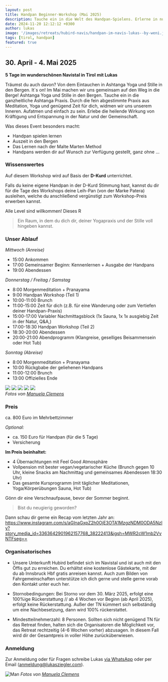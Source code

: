 ```yaml
---
layout: post
title: Handpan Beginner-Workshop (Mai 2025)
description: Tauche ein in die Welt des Handpan-Spielens. Erlerne in nur wenigen Tagen wie du mit der Handpan in deinen musikalischen Flow-State findest und wie du dich spielerisch leicht damit ausdrücken kannst. Und all das in traumhafter Kulisse in den Tiroler Bergen. Gönn dir eine Auszeit von deinem Alltag, erlerne ein neues Instrument und komm zu neuen Kräften.
date: 2024-11-20 12:12:12 +0300
author: lukas
image: '/images/retreats/hubird-navis/handpan-im-navis-lukas--by-weni.jpg'
tags: [tirol, handpan]
featured: true
---
```


## 30. April - 4. Mai 2025
**5 Tage im wunderschönen Navistal in Tirol**
**mit Lukas**

Träumst du auch davon? Von dem Eintauchen in Ashtanga Yoga und Stille in den Bergen. It´s on! 
Im Mai machen wir uns gemeinsam auf den Weg in die Berge! Ashtanga Yoga und Stille in den Bergen. Tauche ein in die ganzheitliche Ashtanga Praxis. Durch die fein abgestimmte Praxis aus Meditation, Yoga und genügend Zeit für dich, widmen wir uns unserem Inneren.  Aufatmen und einfach zu sein. Erlebe die heilende Wirkung von Kräftigung und Entspannung in der Natur und der Gemeinschaft. 

Was dieses Event besonders macht:
- Handpan spielen lernen
- Auszeit in den Bergen
- Das Lernen nach der Malte Marten Method
- Handpans werden dir auf Wunsch zur Verfügung gestellt, ganz ohne ...

### Wissenswertes

Auf diesem Workshop wird auf Basis der **D-Kurd** unterrichtet.

Falls du keine eigene Handpan in der D-Kurd Stimmung hast, kannst du dir für die Tage des Workshops deine Leih-Pan (von der Marke Patera) ausleihen, welche du anschließend vergünstigt zum Workshop-Preis erwerben kannst.

Alle Level sind willkommen!
Dieses R

> Ein Raum, in dem du dich dir, deiner Yogapraxis und der Stille voll hingeben kannst.


### Unser Ablauf

*Mittwoch (Anreise)*

- 15:00 Ankommen 
- 17:00 Gemeinsamer Beginn: Kennenlernen + Ausgabe der Handpans
- 19:00 Abendessen

*Donnerstag / Freitag / Samstag*

- 8:00 Morgenmeditation + Pranayama 
- 9:00 Handpan Workshop (Teil 1)
- 10:00-11:00 Brunch 
- 11:00-15:00 Zeit für dich (z.B. für eine Wanderung oder zum Vertiefen deiner Handpan-Praxis)
- 15:00-17:00 Variabler Nachmittagsblock (1x Sauna, 1x 1x ausgiebig Zeit in der Natur, Q&A,) 
- 17:00-18:30 Handpan Workshop (Teil 2)
- 18:30-20:00 Abendessen 
- 20:00-21:00 Abendprogramm (Klangreise, geselliges Beisammensein oder Hot Tub)

*Sonntag (Abreise)*

- 8:00 Morgenmeditation + Pranayama
- 10:00 Rückgbabe der geliehenen Handpans
- 11:00-12:00 Brunch 
- 13:00 Offizielles Ende

<div class="gallery-box">
  <div class="gallery">
    <img src="/images/retreats/hubird-navis/hubird-6--manuelaclemens.de.jpg" loading="lazy">
    <img src="/images/retreats/hubird-navis/hubird-1--manuelaclemens.de.jpg" loading="lazy">
    <img src="/images/retreats/hubird-navis/hubird-2--manuelaclemens.de.jpg" loading="lazy">
    <img src="/images/retreats/hubird-navis/hubird-3--manuelaclemens.de.jpg" loading="lazy">
    <img src="/images/retreats/hubird-navis/hubird-5--manuelaclemens.de.jpg" loading="lazy">
  </div>
  <em>Fotos von <a href="https://manuelaclemens.de" target="_blank">Manuela Clemens</a></em>
</div>

### Preis

ca. 800 Euro im Mehrbettzimmer

*Optional:*
- ca. 150 Euro für Handpan (für die 5 Tage)
- Versicherung 


**Im Preis beinhaltet:**

- 4 Übernachtungen mit Feel Good Atmosphäre
- Vollpension mit bester vegan/vegetarischer Küche (Brunch gegen 10 Uhr, kleine Snacks am Nachmittag und gemeinsames Abendessen 18:30 Uhr)
- Das gesamte Kursprogramm (mit täglicher Meditationen, Yoga/Körperübungen Sauna, Hot Tub)

Gönn dir eine Verschnaufpause, bevor der Sommer beginnt.


> Bist du neugierig geworden? 

Dann schau dir gerne ein Recap vom letzten Jahr an: 
https://www.instagram.com/s/aGlnaGxpZ2h0OjE3OTA1MzgzNDM0ODA5NzIy?story_media_id=3363642901962157768_38222413&igsh=MWR2cW1mb2VvNTFseg==


### Organisatorisches

- Unsere Unterkunft Hubird befindet sich im Navistal und ist auch mit den Öffis gut zu erreichen. Du erhältst eine kostenlose Gästekarte, mit der du ab Innsbruck Hbf gratis anreisen kannst. Auch zum Bilden von Fahrgemeinschaften unterstütze ich dich gerne und stelle gerne vorab den Kontakt unter euch her.

- Stornobedingungen: Bei Storno vor dem 30. März 2025, erfolgt eine 100%ige Rückerstattung // ab 4 Wochen vor Beginn (ab April 2025), erfolgt keine Rückerstattung. Außer der TN kümmert sich selbständig um eine Nachbesetzung, dann wird 100% rückerstattet.

- Mindestteilnehmerzahl: 8 Personen.  Sollten sich nicht genügend TN für das Retreat finden, halten sich die Organisatoren die Möglichkeit vor, das Retreat  rechtzeitig (4-6 Wochen vorher) abzusagen. In diesem Fall wird dir der Gesamtpreis in voller Höhe zurücküberwiesen.



### Anmeldung

Zur Anmeldung oder für Fragen schreibe Lukas <a href="https://wa.me/qr/OHNIKZZWK43VC1" target="_blank">via WhatsApp</a> oder per Email (<a href="mailto:anmeldung@lukasziegler.com" target="_blank">anmeldung@lukasziegler.com</a>).


![Man]({{site.baseurl}}/images/retreats/hubird-navis/hubird-4--manuelaclemens.de.jpg#wide)
*Fotos von [Manuela Clemens](https://manuelaclemens.de)*
